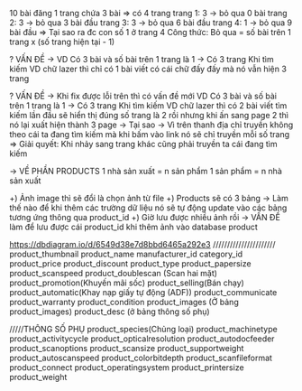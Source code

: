 10 bài đăng
1 trang chứa 3 bài
=> có 4 trang
trang 1: 3 -> bỏ qua 0 bài
trang 2: 3 -> bỏ qua 3 bài đầu
trang 3: 3 -> bỏ qua 6 bài đầu
trang 4: 1 -> bỏ qua 9 bài đầu
=> Tại sao ra đc con số 1 ở trang 4
Công thức:
Bỏ qua = số bài trên 1 trang x (số trang hiện tại - 1)

? VẤN ĐỀ -> VD Có 3 bài và số bài trên 1 trang là 1 -> Có 3 trang
Khi tìm kiếm VD chữ lazer thì chỉ có 1 bài viết có cái chữ đấy đấy mà nó vẫn hiện 3 trang

? VẤN ĐỀ -> Khi fix được lỗi trên thì có vấn đề mới VD Có 3 bài và số bài trên 1 trang là 1 -> Có 3 trang Khi tìm kiếm VD chữ lazer thì có 2 bài viết tìm kiếm lần đầu sẽ hiển thị đúng số trang là 2 rồi nhưng khi ấn sang page 2 thì nó lại xuất hiện thành 3 page -> Tại sao -> Vì trên thanh địa chỉ truyền không theo cái ta đang tìm kiếm mà khi bấm vào link nó sẽ chỉ truyền mỗi số trang
=> Giải quyết: Khi nhảy sang trang khác cũng phải truyền ta cái đang tìm kiếm

-> VỀ PHẦN PRODUCTS
1 nhà sản xuất = n sản phẩm
1 sản phẩm = n nhà sản xuất

+) Ảnh image thì sẽ đổi là chọn ảnh từ file
+) Products sẽ có 3 bảng
-> Làm thế nào để khi thêm các trường dữ liệu nó sẽ tự động update vào các bảng tương ứng thông qua product_id
+) Giờ lưu được nhiều ảnh rồi -> VẤN ĐỀ làm để lưu được cái product_id khi thêm ảnh vào database product

https://dbdiagram.io/d/6549d38e7d8bbd6465a292e3
//////////////////////
product_thumbnail
product_name
manufacturer_id
category_id
product_price
product_discount
product_type
product_papersize
product_scanspeed
product_doublescan (Scan hai mặt)
product_promotion(Khuyến mãi sốc)
product_selling(Bán chạy)
product_automatic(Khay nạp giấy tự động (ADF))
product_communicate
product_warranty
product_condition
product_images (Ở bảng product_images)
product_desc (ở bảng thông số phụ)

/////THÔNG SỐ PHỤ
product_species(Chủng loại)
product_machinetype
product_activitycycle
product_opticalresolution
product_autodocfeeder
product_scanoptions
product_scansize
product_supportweight
product_autoscanspeed
product_colorbitdepth
product_scanfileformat
product_connect
product_operatingsystem
product_printersize
product_weight
